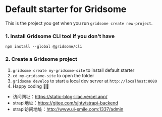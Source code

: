 # Default starter for Gridsome

This is the project you get when you run `gridsome create new-project`.

### 1. Install Gridsome CLI tool if you don't have

`npm install --global @gridsome/cli`

### 2. Create a Gridsome project

1. `gridsome create my-gridsome-site` to install default starter
2. `cd my-gridsome-site` to open the folder
3. `gridsome develop` to start a local dev server at `http://localhost:8080`
4. Happy coding 🎉🙌

- 访问网址：https://static-blog-lilac.vercel.app/
- strapi地址：https://gitee.com/sjhty/strapi-backend
- strapi访问地址：http://www.ui-smile.com:1337/admin
